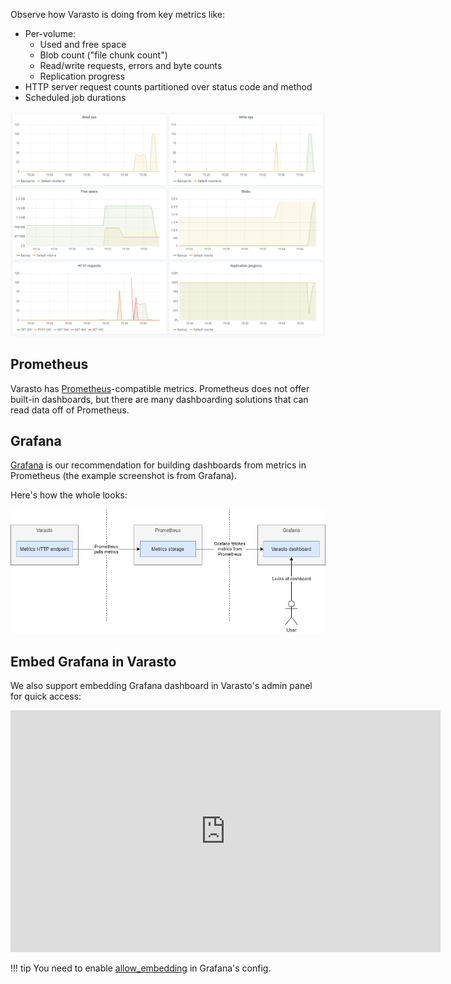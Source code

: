 Observe how Varasto is doing from key metrics like:

- Per-volume:
	* Used and free space
	* Blob count ("file chunk count")
	* Read/write requests, errors and byte counts
	* Replication progress
- HTTP server request counts partitioned over status code and method
- Scheduled job durations


![](grafana-metrics.png)


Prometheus
----------

Varasto has [Prometheus](https://prometheus.io/)-compatible metrics. Prometheus does not
offer built-in dashboards, but there are many dashboarding solutions that can read data off
of Prometheus.


Grafana
-------

[Grafana](https://grafana.com/) is our recommendation for building dashboards from metrics
in Prometheus (the example screenshot is from Grafana).

Here's how the whole looks:

![](prometheus-grafana.png)


Embed Grafana in Varasto
------------------------

We also support embedding Grafana dashboard in Varasto's admin panel for quick access:

<iframe width="688" height="387" src="https://www.youtube.com/embed/EgX898fGz4U" frameborder="0" allow="accelerometer; autoplay; encrypted-media; gyroscope; picture-in-picture" allowfullscreen></iframe>


!!! tip
	You need to enable
	[allow_embedding](https://grafana.com/docs/grafana/latest/installation/configuration/#allow-embedding)
	in Grafana's config.
